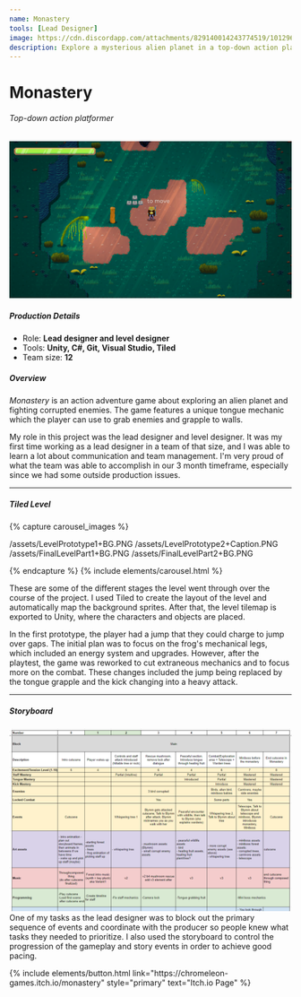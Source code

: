 ```yaml
---
name: Monastery
tools: [Lead Designer]
image: https://cdn.discordapp.com/attachments/829140014243774519/1012963955007815690/MonasteryGameplay.gif
description: Explore a mysterious alien planet in a top-down action platformer
---
```


# Monastery
###### Top-down action platformer

![Monastery Screenshot](/assets/MonasteryMain.png)

##### Production Details
+ Role: __Lead designer and level designer__
+ Tools: **Unity, C#, Git, Visual Studio, Tiled**
+ Team size: **12**

##### Overview
*Monastery* is an action adventure game about exploring an alien planet and fighting corrupted enemies. The game features a unique tongue mechanic which the player can use to grab enemies and grapple to walls.

My role in this project was the lead designer and level designer. It was my first time working as a lead designer in a team of that size, and I was able to learn a lot about communication and team management. I'm very proud of what the team was able to accomplish in our 3 month timeframe, especially since we had some outside production issues.

___

##### Tiled Level

{% capture carousel_images %}

/assets/LevelPrototype1+BG.PNG
/assets/LevelPrototype2+Caption.PNG 
/assets/FinalLevelPart1+BG.PNG
/assets/FinalLevelPart2+BG.PNG

{% endcapture %}
{% include elements/carousel.html %}

These are some of the different stages the level went through over the course of the project. I used Tiled to create the layout of the level and automatically map the background sprites. After that, the level tilemap is exported to Unity, where the characters and objects are placed.

In the first prototype, the player had a jump that they could charge to jump over gaps. The initial plan was to focus on the frog's mechanical legs, which included an energy system and upgrades. However, after the playtest, the game was reworked to cut extraneous mechanics and to focus more on the combat. These changes included the jump being replaced by the tongue grapple and the kick changing into a heavy attack. 

___
##### Storyboard
![Storyboard Table](/assets/Storyboard.PNG)
One of my tasks as the lead designer was to block out the primary sequence of events and coordinate with the producer so people knew what tasks they needed to prioritize. I also used the storyboard to control the progression of the gameplay and story events in order to achieve good pacing.

<p class="text-center">
{% include elements/button.html link="https://chromeleon-games.itch.io/monastery" style="primary" text="Itch.io Page" %}
</p>